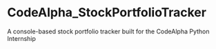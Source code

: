 # CodeAlpha_StockPortfolioTracker
 A console-based stock portfolio tracker built for the CodeAlpha Python Internship
